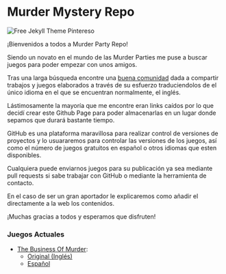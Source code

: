 # Murder Mystery Repo

![Free Jekyll Theme Pintereso](assets/images/logo-big.jpg)


¡Bienvenidos a todos a Murder Party Repo!

Siendo un novato en el mundo de las Murder Parties me puse a buscar juegos para poder empezar con unos amigos.

Tras una larga búsqueda encontre una [buena comunidad](http://labsk.net/index.php?topic=6871.0) dada a compartir trabajos y juegos elaborados a través de su esfuerzo traduciendolos de el único idioma en el que se encuentran normalmente, el inglés.

Lástimosamente la mayoría que me encontre eran links caídos por lo que decidí crear este Github Page para poder almacenarlas en un lugar donde sepamos que durará bastante tiempo.

GitHub es una plataforma maravillosa para realizar control de versiones de proyectos y lo usuararemos para controlar las versiones de los juegos, así como el número de juegos gratuitos en español o otros idiomas que esten disponibles.

Cualquiera puede enviarnos juegos para su publicación ya sea mediante pull requests si sabe trabajar con GitHub o mediante la herramienta de contacto.

En el caso de ser un gran aportador le explicaremos como añadir el directamente a la web los contenidos.

¡Muchas gracias a todos y esperamos que disfruten!

### Juegos Actuales

- [The Business Of Murder](/the-business-of-murder/):
    - [Original (Inglés)](http://www.darkshire.net/jhkim/rpg/murder/business.html)
    - [Español](/assets/games/TheBusinessOfMurder-ES-ParaImprimir.zip)
